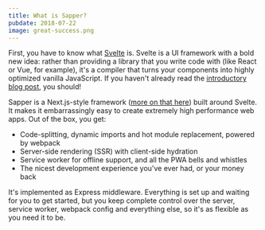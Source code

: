 ```yaml
---
title: What is Sapper?
pubdate: 2018-07-22
image: great-success.png
---
```


First, you have to know what [Svelte](https://svelte.technology) is. Svelte is a UI framework with a bold new idea: rather than providing a library that you write code with (like React or Vue, for example), it's a compiler that turns your components into highly optimized vanilla JavaScript. If you haven't already read the [introductory blog post](https://svelte.technology/blog/frameworks-without-the-framework), you should!

Sapper is a Next.js-style framework ([more on that here](how-is-sapper-different-from-next)) built around Svelte. It makes it embarrassingly easy to create extremely high performance web apps. Out of the box, you get:

* Code-splitting, dynamic imports and hot module replacement, powered by webpack
* Server-side rendering (SSR) with client-side hydration
* Service worker for offline support, and all the PWA bells and whistles
* The nicest development experience you've ever had, or your money back

It's implemented as Express middleware. Everything is set up and waiting for you to get started, but you keep complete control over the server, service worker, webpack config and everything else, so it's as flexible as you need it to be.
